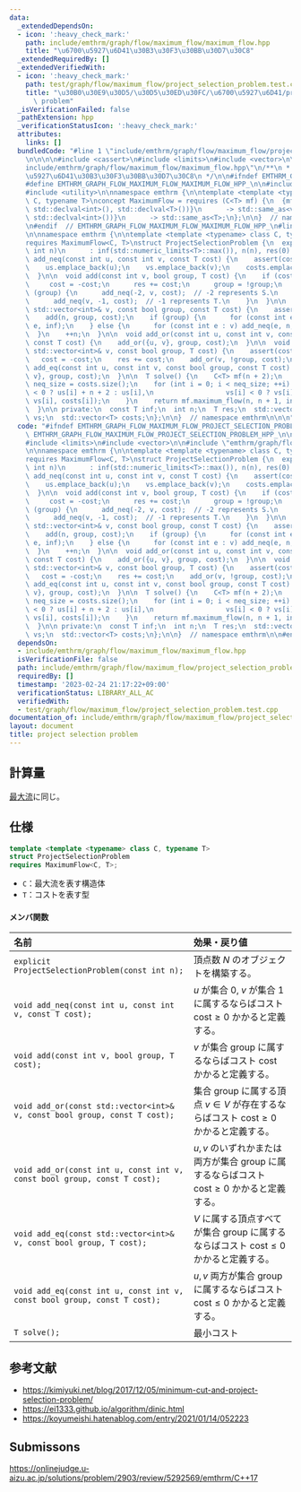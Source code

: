 ```yaml
---
data:
  _extendedDependsOn:
  - icon: ':heavy_check_mark:'
    path: include/emthrm/graph/flow/maximum_flow/maximum_flow.hpp
    title: "\u6700\u5927\u6D41\u30B3\u30F3\u30BB\u30D7\u30C8"
  _extendedRequiredBy: []
  _extendedVerifiedWith:
  - icon: ':heavy_check_mark:'
    path: test/graph/flow/maximum_flow/project_selection_problem.test.cpp
    title: "\u30B0\u30E9\u30D5/\u30D5\u30ED\u30FC/\u6700\u5927\u6D41/project selection\
      \ problem"
  _isVerificationFailed: false
  _pathExtension: hpp
  _verificationStatusIcon: ':heavy_check_mark:'
  attributes:
    links: []
  bundledCode: "#line 1 \"include/emthrm/graph/flow/maximum_flow/project_selection_problem.hpp\"\
    \n\n\n\n#include <cassert>\n#include <limits>\n#include <vector>\n\n#line 1 \"\
    include/emthrm/graph/flow/maximum_flow/maximum_flow.hpp\"\n/**\n * @title \u6700\
    \u5927\u6D41\u30B3\u30F3\u30BB\u30D7\u30C8\n */\n\n#ifndef EMTHRM_GRAPH_FLOW_MAXIMUM_FLOW_MAXIMUM_FLOW_HPP_\n\
    #define EMTHRM_GRAPH_FLOW_MAXIMUM_FLOW_MAXIMUM_FLOW_HPP_\n\n#include <concepts>\n\
    #include <utility>\n\nnamespace emthrm {\n\ntemplate <template <typename> class\
    \ C, typename T>\nconcept MaximumFlow = requires (C<T> mf) {\n  {mf.add_edge(std::declval<int>(),\
    \ std::declval<int>(), std::declval<T>())}\n      -> std::same_as<void>;\n  {mf.maximum_flow(std::declval<int>(),\
    \ std::declval<int>())}\n      -> std::same_as<T>;\n};\n\n}  // namespace emthrm\n\
    \n#endif  // EMTHRM_GRAPH_FLOW_MAXIMUM_FLOW_MAXIMUM_FLOW_HPP_\n#line 9 \"include/emthrm/graph/flow/maximum_flow/project_selection_problem.hpp\"\
    \n\nnamespace emthrm {\n\ntemplate <template <typename> class C, typename T>\n\
    requires MaximumFlow<C, T>\nstruct ProjectSelectionProblem {\n  explicit ProjectSelectionProblem(const\
    \ int n)\n      : inf(std::numeric_limits<T>::max()), n(n), res(0) {}\n\n  void\
    \ add_neq(const int u, const int v, const T cost) {\n    assert(cost >= 0);\n\
    \    us.emplace_back(u);\n    vs.emplace_back(v);\n    costs.emplace_back(cost);\n\
    \  }\n\n  void add(const int v, bool group, T cost) {\n    if (cost < 0) {\n \
    \     cost = -cost;\n      res += cost;\n      group = !group;\n    }\n    if\
    \ (group) {\n      add_neq(-2, v, cost);  // -2 represents S.\n    } else {\n\
    \      add_neq(v, -1, cost);  // -1 represents T.\n    }\n  }\n\n  void add_or(const\
    \ std::vector<int>& v, const bool group, const T cost) {\n    assert(cost >= 0);\n\
    \    add(n, group, cost);\n    if (group) {\n      for (const int e : v) add_neq(n,\
    \ e, inf);\n    } else {\n      for (const int e : v) add_neq(e, n, inf);\n  \
    \  }\n    ++n;\n  }\n\n  void add_or(const int u, const int v, const bool group,\
    \ const T cost) {\n    add_or({u, v}, group, cost);\n  }\n\n  void add_eq(const\
    \ std::vector<int>& v, const bool group, T cost) {\n    assert(cost <= 0);\n \
    \   cost = -cost;\n    res += cost;\n    add_or(v, !group, cost);\n  }\n\n  void\
    \ add_eq(const int u, const int v, const bool group, const T cost) {\n    add_eq({u,\
    \ v}, group, cost);\n  }\n\n  T solve() {\n    C<T> mf(n + 2);\n    const int\
    \ neq_size = costs.size();\n    for (int i = 0; i < neq_size; ++i) {\n      mf.add_edge(us[i]\
    \ < 0 ? us[i] + n + 2 : us[i],\n                  vs[i] < 0 ? vs[i] + n + 2 :\
    \ vs[i], costs[i]);\n    }\n    return mf.maximum_flow(n, n + 1, inf) - res;\n\
    \  }\n\n private:\n  const T inf;\n  int n;\n  T res;\n  std::vector<int> us,\
    \ vs;\n  std::vector<T> costs;\n};\n\n}  // namespace emthrm\n\n\n"
  code: "#ifndef EMTHRM_GRAPH_FLOW_MAXIMUM_FLOW_PROJECT_SELECTION_PROBLEM_HPP_\n#define\
    \ EMTHRM_GRAPH_FLOW_MAXIMUM_FLOW_PROJECT_SELECTION_PROBLEM_HPP_\n\n#include <cassert>\n\
    #include <limits>\n#include <vector>\n\n#include \"emthrm/graph/flow/maximum_flow/maximum_flow.hpp\"\
    \n\nnamespace emthrm {\n\ntemplate <template <typename> class C, typename T>\n\
    requires MaximumFlow<C, T>\nstruct ProjectSelectionProblem {\n  explicit ProjectSelectionProblem(const\
    \ int n)\n      : inf(std::numeric_limits<T>::max()), n(n), res(0) {}\n\n  void\
    \ add_neq(const int u, const int v, const T cost) {\n    assert(cost >= 0);\n\
    \    us.emplace_back(u);\n    vs.emplace_back(v);\n    costs.emplace_back(cost);\n\
    \  }\n\n  void add(const int v, bool group, T cost) {\n    if (cost < 0) {\n \
    \     cost = -cost;\n      res += cost;\n      group = !group;\n    }\n    if\
    \ (group) {\n      add_neq(-2, v, cost);  // -2 represents S.\n    } else {\n\
    \      add_neq(v, -1, cost);  // -1 represents T.\n    }\n  }\n\n  void add_or(const\
    \ std::vector<int>& v, const bool group, const T cost) {\n    assert(cost >= 0);\n\
    \    add(n, group, cost);\n    if (group) {\n      for (const int e : v) add_neq(n,\
    \ e, inf);\n    } else {\n      for (const int e : v) add_neq(e, n, inf);\n  \
    \  }\n    ++n;\n  }\n\n  void add_or(const int u, const int v, const bool group,\
    \ const T cost) {\n    add_or({u, v}, group, cost);\n  }\n\n  void add_eq(const\
    \ std::vector<int>& v, const bool group, T cost) {\n    assert(cost <= 0);\n \
    \   cost = -cost;\n    res += cost;\n    add_or(v, !group, cost);\n  }\n\n  void\
    \ add_eq(const int u, const int v, const bool group, const T cost) {\n    add_eq({u,\
    \ v}, group, cost);\n  }\n\n  T solve() {\n    C<T> mf(n + 2);\n    const int\
    \ neq_size = costs.size();\n    for (int i = 0; i < neq_size; ++i) {\n      mf.add_edge(us[i]\
    \ < 0 ? us[i] + n + 2 : us[i],\n                  vs[i] < 0 ? vs[i] + n + 2 :\
    \ vs[i], costs[i]);\n    }\n    return mf.maximum_flow(n, n + 1, inf) - res;\n\
    \  }\n\n private:\n  const T inf;\n  int n;\n  T res;\n  std::vector<int> us,\
    \ vs;\n  std::vector<T> costs;\n};\n\n}  // namespace emthrm\n\n#endif  // EMTHRM_GRAPH_FLOW_MAXIMUM_FLOW_PROJECT_SELECTION_PROBLEM_HPP_\n"
  dependsOn:
  - include/emthrm/graph/flow/maximum_flow/maximum_flow.hpp
  isVerificationFile: false
  path: include/emthrm/graph/flow/maximum_flow/project_selection_problem.hpp
  requiredBy: []
  timestamp: '2023-02-24 21:17:22+09:00'
  verificationStatus: LIBRARY_ALL_AC
  verifiedWith:
  - test/graph/flow/maximum_flow/project_selection_problem.test.cpp
documentation_of: include/emthrm/graph/flow/maximum_flow/project_selection_problem.hpp
layout: document
title: project selection problem
---
```



## 計算量

[最大流](maximum_flow.md)に同じ。


## 仕様

```cpp
template <template <typename> class C, typename T>
struct ProjectSelectionProblem
requires MaximumFlow<C, T>;
```

- `C`：最大流を表す構造体
- `T`：コストを表す型

#### メンバ関数

|名前|効果・戻り値|
|:--|:--|
|`explicit ProjectSelectionProblem(const int n);`|頂点数 $N$ のオブジェクトを構築する。|
|`void add_neq(const int u, const int v, const T cost);`|$u$ が集合 $0$, $v$ が集合 $1$ に属するならばコスト $\mathrm{cost} \geq 0$ かかると定義する。|
|`void add(const int v, bool group, T cost);`|$v$ が集合 $\mathrm{group}$ に属するならばコスト $\mathrm{cost}$ かかると定義する。|
|`void add_or(const std::vector<int>& v, const bool group, const T cost);`|集合 $\mathrm{group}$ に属する頂点 $v \in V$ が存在するならばコスト $\mathrm{cost} \geq 0$ かかると定義する。|
|`void add_or(const int u, const int v, const bool group, const T cost);`|$u, v$ のいずれかまたは両方が集合 $\mathrm{group}$ に属するならばコスト $\mathrm{cost} \geq 0$ かかると定義する。|
|`void add_eq(const std::vector<int>& v, const bool group, T cost);`|$V$ に属する頂点すべてが集合 $\mathrm{group}$ に属するならばコスト $\mathrm{cost} \leq 0$ かかると定義する。|
|`void add_eq(const int u, const int v, const bool group, const T cost);`|$u, v$ 両方が集合 $\mathrm{group}$ に属するならばコスト $\mathrm{cost} \leq 0$ かかると定義する。|
|`T solve();`|最小コスト|


## 参考文献

- https://kimiyuki.net/blog/2017/12/05/minimum-cut-and-project-selection-problem/
- https://ei1333.github.io/algorithm/dinic.html
- https://koyumeishi.hatenablog.com/entry/2021/01/14/052223


## Submissons

https://onlinejudge.u-aizu.ac.jp/solutions/problem/2903/review/5292569/emthrm/C++17
